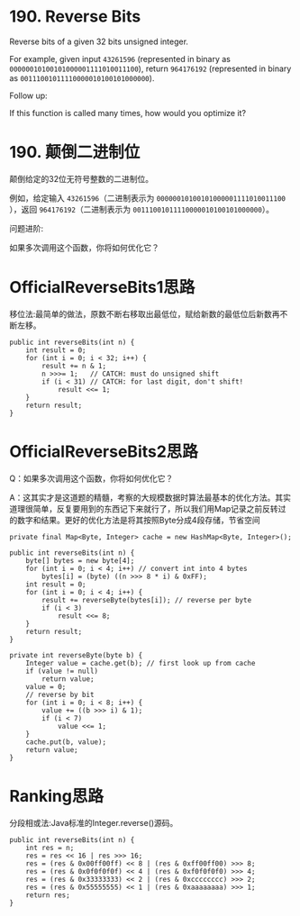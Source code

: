 # 190. Reverse Bits
Reverse bits of a given 32 bits unsigned integer.

For example, given input `43261596` (represented in binary as `00000010100101000001111010011100`), return `964176192` (represented in binary as `00111001011110000010100101000000`).

Follow up:

If this function is called many times, how would you optimize it?

# 190. 颠倒二进制位
颠倒给定的32位无符号整数的二进制位。

例如，给定输入 `43261596`（二进制表示为 `00000010100101000001111010011100` ），返回 `964176192`（二进制表示为 `00111001011110000010100101000000`）。

问题进阶:

如果多次调用这个函数，你将如何优化它？

# OfficialReverseBits1思路
移位法:最简单的做法，原数不断右移取出最低位，赋给新数的最低位后新数再不断左移。
```
public int reverseBits(int n) {
    int result = 0;
    for (int i = 0; i < 32; i++) {
        result += n & 1;
        n >>>= 1;   // CATCH: must do unsigned shift
        if (i < 31) // CATCH: for last digit, don't shift!
            result <<= 1;
    }
    return result;
}
```

# OfficialReverseBits2思路
Q：如果多次调用这个函数，你将如何优化它？

A：这其实才是这道题的精髓，考察的大规模数据时算法最基本的优化方法。其实道理很简单，反复要用到的东西记下来就行了，所以我们用Map记录之前反转过的数字和结果。更好的优化方法是将其按照Byte分成4段存储，节省空间
```
private final Map<Byte, Integer> cache = new HashMap<Byte, Integer>();

public int reverseBits(int n) {
    byte[] bytes = new byte[4];
    for (int i = 0; i < 4; i++) // convert int into 4 bytes
        bytes[i] = (byte) ((n >>> 8 * i) & 0xFF);
    int result = 0;
    for (int i = 0; i < 4; i++) {
        result += reverseByte(bytes[i]); // reverse per byte
        if (i < 3)
            result <<= 8;
    }
    return result;
}

private int reverseByte(byte b) {
    Integer value = cache.get(b); // first look up from cache
    if (value != null)
        return value;
    value = 0;
    // reverse by bit
    for (int i = 0; i < 8; i++) {
        value += ((b >>> i) & 1);
        if (i < 7)
            value <<= 1;
    }
    cache.put(b, value);
    return value;
}
```

# Ranking思路
分段相或法:Java标准的Integer.reverse()源码。
```
public int reverseBits(int n) {
    int res = n;
    res = res << 16 | res >>> 16;
    res = (res & 0x00ff00ff) << 8 | (res & 0xff00ff00) >>> 8;
    res = (res & 0x0f0f0f0f) << 4 | (res & 0xf0f0f0f0) >>> 4;
    res = (res & 0x33333333) << 2 | (res & 0xcccccccc) >>> 2;
    res = (res & 0x55555555) << 1 | (res & 0xaaaaaaaa) >>> 1;
    return res;
}
```